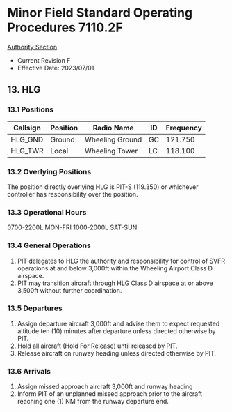 # Minor Field Standard Operating Procedures 7110.2F
[Authority Section](../../authority-sections/7110.2F-authority.md)
- Current Revision F
- Effective Date: 2023/07/01

## 13. HLG

### 13.1 Positions
| Callsign | Position | Radio Name | ID | Frequency |
| -- | -- | -- | -- | -- |
| HLG_GND | Ground | Wheeling Ground | GC | 121.750 |
| HLG_TWR | Local | Wheeling Tower | LC | 118.100 |

### 13.2 Overlying Positions
The position directly overlying HLG is PIT-S (119.350) or whichever controller has responsibility over the position.


### 13.3 Operational Hours
0700-2200L MON-FRI
1000-2000L SAT-SUN


### 13.4 General Operations
1. PIT delegates to HLG the authority and responsibility for control of SVFR operations at and below 3,000ft within the Wheeling Airport Class D airspace.
2. PIT may transition aircraft through HLG Class D airspace at or above 3,500ft without further coordination.


### 13.5 Departures
1. Assign departure aircraft 3,000ft and advise them to expect requested altitude ten (10) minutes after departure unless directed otherwise by PIT.
2. Hold all aircraft (Hold For Release) until released by PIT.
3. Release aircraft on runway heading unless directed otherwise by PIT.



### 13.6 Arrivals
1. Assign missed approach aircraft 3,000ft and runway heading
2. Inform PIT of an unplanned missed approach prior to the aircraft reaching one (1) NM from the runway departure end.

